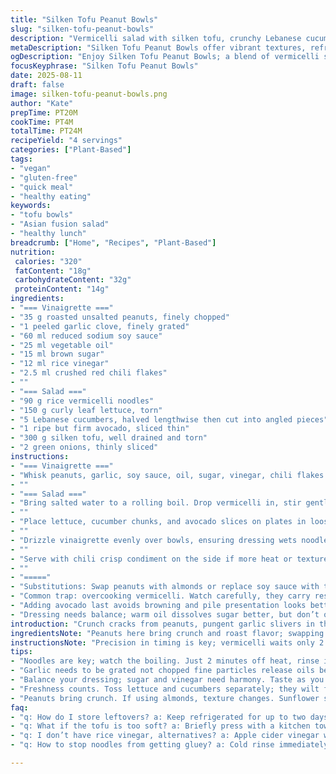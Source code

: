 ```yaml
---
title: "Silken Tofu Peanut Bowls"
slug: "silken-tofu-peanut-bowls"
description: "Vermicelli salad with silken tofu, crunchy Lebanese cucumbers, and creamy avocado. Dressing packs garlic, soy, roasted peanuts with subtle sweet-spice heat. Vermicelli blanched just right, rinsed cold for texture contrast. Tofu torn for tender pillows. Toss fresh lettuce for crunch. Garnished with sliced scallions and chili crisp for heat option. Swap peanuts for almonds or sunflower seeds. Use tamari or liquid aminos if soy is off-limits. Oil can be toasted sesame for nuttiness or neutral for balance. Simple, fast, vibrant textures and layers of flavors across the bowl."
metaDescription: "Silken Tofu Peanut Bowls offer vibrant textures, refreshing crunch, and layers of flavors. Quick to prepare, perfect for a light meal."
ogDescription: "Enjoy Silken Tofu Peanut Bowls; a blend of vermicelli salad, crunchy cucumbers, and creamy avocado. Simple and satisfying."
focusKeyphrase: "Silken Tofu Peanut Bowls"
date: 2025-08-11
draft: false
image: silken-tofu-peanut-bowls.png
author: "Kate"
prepTime: PT20M
cookTime: PT4M
totalTime: PT24M
recipeYield: "4 servings"
categories: ["Plant-Based"]
tags:
- "vegan"
- "gluten-free"
- "quick meal"
- "healthy eating"
keywords:
- "tofu bowls"
- "Asian fusion salad"
- "healthy lunch"
breadcrumb: ["Home", "Recipes", "Plant-Based"]
nutrition: 
 calories: "320"
 fatContent: "18g"
 carbohydrateContent: "32g"
 proteinContent: "14g"
ingredients:
- "=== Vinaigrette ==="
- "35 g roasted unsalted peanuts, finely chopped"
- "1 peeled garlic clove, finely grated"
- "60 ml reduced sodium soy sauce"
- "25 ml vegetable oil"
- "15 ml brown sugar"
- "12 ml rice vinegar"
- "2.5 ml crushed red chili flakes"
- ""
- "=== Salad ==="
- "90 g rice vermicelli noodles"
- "150 g curly leaf lettuce, torn"
- "5 Lebanese cucumbers, halved lengthwise then cut into angled pieces"
- "1 ripe but firm avocado, sliced thin"
- "300 g silken tofu, well drained and torn"
- "2 green onions, thinly sliced"
instructions:
- "=== Vinaigrette ==="
- "Whisk peanuts, garlic, soy sauce, oil, sugar, vinegar, chili flakes in a bowl until sugar dissolves. Taste for balance; add more sugar or vinegar if needed. Set aside; flavors meld better after resting."
- ""
- "=== Salad ==="
- "Bring salted water to a rolling boil. Drop vermicelli in, stir gently. Remove from heat after 2 minutes; noodles should be tender but resilient, not mushy. Drain immediately, rinse under cold water to stop cooking and remove starch. Shake well to drain. Cut noodles into thirds for bite-sized portions."
- ""
- "Place lettuce, cucumber chunks, and avocado slices on plates in loose, overlapping piles. Scatter torn tofu over veggies in generous handfuls; moisture from tofu softens ingredients beneath."
- ""
- "Drizzle vinaigrette evenly over bowls, ensuring dressing wets noodles and tofu first to lock in flavor. Sprinkle sliced green onions on top for sharpness and color contrast."
- ""
- "Serve with chili crisp condiment on the side if more heat or texture desired."
- ""
- "====="
- "Substitutions: Swap peanuts with almonds or replace soy sauce with tamari for gluten-free. Oil can be toasted sesame for richness or sunflower for neutrality. If tofu too soft, press briefly in kitchen towel to remove excess water before tearing; prevents watery dish."
- "Common trap: overcooking vermicelli. Watch carefully, they carry residual heat and soften fast. Rinsing cold stops cooking instantly and keeps noodles springy."
- "Adding avocado last avoids browning and pile presentation looks better fresh."
- "Dressing needs balance; warm oil dissolves sugar better, but don’t overheat or garlic tastes bitter."
introduction: "Crunch cracks from peanuts, pungent garlic slivers in the dressing, bright crunch from cucumber meets silk from tofu. Vermicelli barely cooked, tender but with chew and bounce that pleases the teeth. Green onion sharpens and lifts the dense cream of avocado slices, adding dimension. Timing and texture matter here; overcooked vermicelli turns mushy and dull. Dressing is the jumpstart, sticky sweet meets spice; garlic minced fine enough to seep flavor but not overwhelm. This bowl plays the fine balance of proteins, fat, and acid—a quiet battle in each bite. Needed: a light hand, precise watch on noodles, and a sharp knife for trimming cucumber. The tofu, torn not sliced to increase surface and soak up dressing. No surprise hero in this salad; everything shares the stage equally. Using any leftover peanut oil or swapping in another nut butter base shifts the dish toward your pantry's tone. It's about control, finesse, and knowing when to stop."
ingredientsNote: "Peanuts here bring crunch and roast flavor; swapping for almonds okay but texture changes. The soy sauce reduced sodium to keep the salt in check—too much throws dish off. Garlic is grated, not chopped—fine particles release more aromatic oils. Rice vinegar adds softness; sharp apple cider vinegar can overpower. Oil—standard veggie or toasted sesame—depends on desired flavor weight. Vermicelli rinsed cold stops starch making noodles gluey; critical to proper mouthfeel. Avocado benefits from firm ripeness; mushy will turn sludgy in salad. Tofu silken provides gentle creaminess but drains well to avoid soupy salad. Cucumbers cut on bias for a better mouthfeel, more bite surface area exposed. Green onions sliced thin, aromatic but not invasive."
instructionsNote: "Precision in timing is key; vermicelli waits only 2 to 3 minutes off heat—overdone noodles lose bounce, turn gummy. Rinse immediately to preserve texture and cool in quick shock. Dress noodles and tofu first; liquids cling better and flavor sinks in. Tear tofu gently to increase surface area absorbing dressing without breaking down too much. Toss lettuce and crunchy veggies separately to keep them fresh and crisp, then combine just before serving. Use your nose: garlic should scent the dressing softly, not sharp and burned—if heated too much, reduce heat next time. Let vinaigrette rest for 5 minutes; helps balance sweet and spice. Slice green onions just before plating; they wilt quickly. Chili crisp is optional fire; adds crunch and heat but watch how much—the dressing already carries subtle spice."
tips:
- "Noodles are key; watch the boiling. Just 2 minutes off heat, rinse in cold. Stops cooking immediately. Keeps noodles chewy. Essential."
- "Garlic needs to be grated not chopped fine particles release oils better. No burning; avoid bitter taste. Mix into vinaigrette quick."
- "Balance your dressing; sugar and vinegar need harmony. Taste as you go. Adjust; it’s all about the flavor levels here. Warm oil helps dissolve."
- "Freshness counts. Toss lettuce and cucumbers separately; they wilt fast. Combine just before serving. Keeps crunch intact. Visual appeal matters."
- "Peanuts bring crunch. If using almonds, texture changes. Sunflower seeds valid for nut allergies. Adjust for personal preferences. It’s flexible."
faq:
- "q: How do I store leftovers? a: Keep refrigerated for up to two days. Noodles could get mushy. Store items separately if possible. Adds longevity."
- "q: What if the tofu is too soft? a: Briefly press with a kitchen towel; removes excess water. Helps maintain structure when tearing. Better texture."
- "q: I don’t have rice vinegar, alternatives? a: Apple cider vinegar works but sharper taste. Keep in mind; flavors shift. Adjust other ingredients accordingly."
- "q: How to stop noodles from getting gluey? a: Cold rinse immediately after cooking. Gelatinization happens fast; crucial to stop cooking. Keep them bouncy."

---
```

